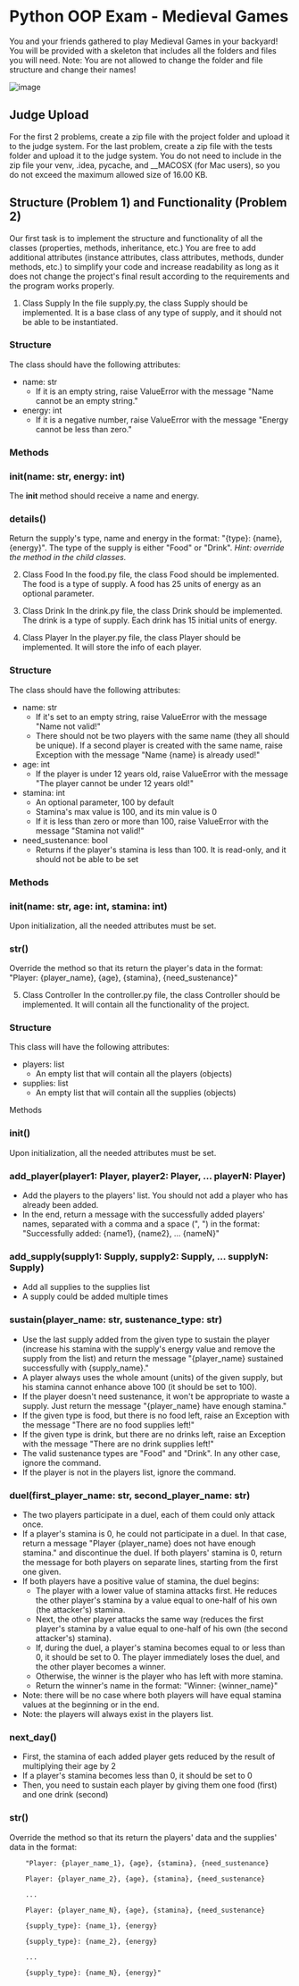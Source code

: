 # Python OOP Exam - Medieval Games
You and your friends gathered to play Medieval Games in your backyard!
You will be provided with a skeleton that includes all the folders and files you will need. 
Note: You are not allowed to change the folder and file structure and change their names!

![image](https://user-images.githubusercontent.com/104040753/204131007-ddd11fcb-56c1-449f-8239-ca236133fe6a.png)

## Judge Upload
For the first 2 problems, create a zip file with the project folder and upload it to the judge system.
For the last problem, create a zip file with the tests folder and upload it to the judge system.
You do not need to include in the zip file your venv, .idea, pycache, and __MACOSX (for Mac users), so you do not exceed the maximum allowed size of 16.00 KB.

## Structure (Problem 1) and Functionality (Problem 2)
Our first task is to implement the structure and functionality of all the classes (properties, methods, inheritance, etc.)
You are free to add additional attributes (instance attributes, class attributes, methods, dunder methods, etc.) to simplify your code and increase readability as long as it does not change the project's final result according to the requirements and the program works properly.

1.	Class Supply
In the file supply.py, the class Supply should be implemented. It is a base class of any type of supply, and it should not be able to be instantiated.

### Structure
The class should have the following attributes:
-	name: str
    - If it is an empty string, raise ValueError with the message "Name cannot be an empty string."
-	energy: int
    - If it is a negative number, raise ValueError with the message "Energy cannot be less than zero."

### Methods
### __init__(name: str, energy: int)
The __init__ method should receive a name and energy.
### details()
Return the supply's type, name and energy in the format: "{type}: {name}, {energy}".
The type of the supply is either "Food" or "Drink".
*Hint: override the method in the child classes.*

2.	Class Food
In the food.py file, the class Food should be implemented. The food is a type of supply. A food has 25 units of energy as an optional parameter.

3.	Class Drink
In the drink.py file, the class Drink should be implemented. The drink is a type of supply. Each drink has 15 initial units of energy.

4.	Class Player
In the player.py file, the class Player should be implemented. It will store the info of each player.
### Structure
The class should have the following attributes:
- name: str
    - If it's set to an empty string, raise ValueError with the message "Name not valid!"
    - There should not be two players with the same name (they all should be unique). If a second player is created with the same name, raise Exception with the message "Name {name} is already used!"
- age: int
    - If the player is under 12 years old, raise ValueError with the message "The player cannot be under 12 years old!"
- stamina: int
    - An optional parameter, 100 by default
    - Stamina's max value is 100, and its min value is 0
    - If it is less than zero or more than 100, raise ValueError with the message "Stamina not valid!"
- need_sustenance: bool
    - Returns if the player's stamina is less than 100. It is read-only, and it should not be able to be set

### Methods
### __init__(name: str, age: int, stamina: int)
Upon initialization, all the needed attributes must be set.

### __str__()
Override the method so that its return the player's data in the format:
"Player: {player_name}, {age}, {stamina}, {need_sustenance}"

5.	Class Controller
In the controller.py file, the class Controller should be implemented. It will contain all the functionality of the project.
### Structure
This class will have the following attributes:
- players: list
    - An empty list that will contain all the players (objects)
- supplies: list
    - An empty list that will contain all the supplies (objects)

Methods
### __init__()
Upon initialization, all the needed attributes must be set.
### add_player(player1: Player, player2: Player, … playerN: Player)
- Add the players to the players' list. You should not add a player who has already been added.
- In the end, return a message with the successfully added players' names, separated with a comma and a space (", ") in the format: "Successfully added: {name1}, {name2}, … {nameN}"
### add_supply(supply1: Supply, supply2: Supply, … supplyN: Supply)
- Add all supplies to the supplies list
- A supply could be added multiple times
### sustain(player_name: str, sustenance_type: str)
- Use the last supply added from the given type to sustain the player (increase his stamina with the supply's energy value and remove the supply from the list) and return the message "{player_name} sustained successfully with {supply_name}."
- A player always uses the whole amount (units) of the given supply, but his stamina cannot enhance above 100 (it should be set to 100).
- If the player doesn't need sustenance, it won't be appropriate to waste a supply. Just return the message "{player_name} have enough stamina."
- If the given type is food, but there is no food left, raise an Exception with the message "There are no food supplies left!"
- If the given type is drink, but there are no drinks left, raise an Exception with the message "There are no drink supplies left!"
- The valid sustenance types are "Food" and "Drink". In any other case, ignore the command.
- If the player is not in the players list, ignore the command. 

### duel(first_player_name: str, second_player_name: str)
- The two players participate in a duel, each of them could only attack once.
- If a player's stamina is 0, he could not participate in a duel. In that case, return a message "Player {player_name} does not have enough stamina." and discontinue the duel. If both players' stamina is 0, return the message for both players on separate lines, starting from the first one given.
- If both players have a positive value of stamina, the duel begins:
    - The player with a lower value of stamina attacks first. He reduces the other player's stamina by a value equal to one-half of his own (the attacker's) stamina. 
    - Next, the other player attacks the same way (reduces the first player's stamina by a value equal to one-half of his own (the second attacker's) stamina).
    - If, during the duel, a player's stamina becomes equal to or less than 0, it should be set to 0. The player immediately loses the duel, and the other player becomes a winner. 
    - Otherwise, the winner is the player who has left with more stamina. 
    - Return the winner's name in the format: "Winner: {winner_name}"
- Note: there will be no case where both players will have equal stamina values at the beginning or in the end.
- Note: the players will always exist in the players list.

### next_day()
- First, the stamina of each added player gets reduced by the result of multiplying their age by 2
- If a player's stamina becomes less than 0, it should be set to 0
- Then, you need to sustain each player by giving them one food (first) and one drink (second)
### __str__()
Override the method so that its return the players' data and the supplies' data in the format:

        "Player: {player_name_1}, {age}, {stamina}, {need_sustenance}

        Player: {player_name_2}, {age}, {stamina}, {need_sustenance}

        ...

        Player: {player_name_N}, {age}, {stamina}, {need_sustenance}

        {supply_type}: {name_1}, {energy}

        {supply_type}: {name_2}, {energy}

        ...
        
        {supply_type}: {name_N}, {energy}"
